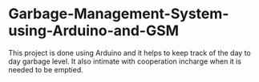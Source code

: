# Garbage-Management-System-using-Arduino-and-GSM
This project is done using Arduino and it helps to keep track of the day to day garbage level. It also intimate with cooperation incharge when it is needed to be emptied.
